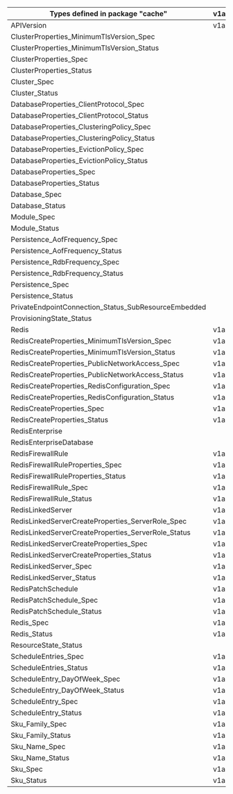| Types defined in package "cache"                     | v1alpha1api20201201 | v1alpha1api20210301 |
|------------------------------------------------------|---------------------|---------------------|
| APIVersion                                           | v1alpha1api20201201 | v1alpha1api20210301 |
| ClusterProperties_MinimumTlsVersion_Spec             |                     | v1alpha1api20210301 |
| ClusterProperties_MinimumTlsVersion_Status           |                     | v1alpha1api20210301 |
| ClusterProperties_Spec                               |                     | v1alpha1api20210301 |
| ClusterProperties_Status                             |                     | v1alpha1api20210301 |
| Cluster_Spec                                         |                     | v1alpha1api20210301 |
| Cluster_Status                                       |                     | v1alpha1api20210301 |
| DatabaseProperties_ClientProtocol_Spec               |                     | v1alpha1api20210301 |
| DatabaseProperties_ClientProtocol_Status             |                     | v1alpha1api20210301 |
| DatabaseProperties_ClusteringPolicy_Spec             |                     | v1alpha1api20210301 |
| DatabaseProperties_ClusteringPolicy_Status           |                     | v1alpha1api20210301 |
| DatabaseProperties_EvictionPolicy_Spec               |                     | v1alpha1api20210301 |
| DatabaseProperties_EvictionPolicy_Status             |                     | v1alpha1api20210301 |
| DatabaseProperties_Spec                              |                     | v1alpha1api20210301 |
| DatabaseProperties_Status                            |                     | v1alpha1api20210301 |
| Database_Spec                                        |                     | v1alpha1api20210301 |
| Database_Status                                      |                     | v1alpha1api20210301 |
| Module_Spec                                          |                     | v1alpha1api20210301 |
| Module_Status                                        |                     | v1alpha1api20210301 |
| Persistence_AofFrequency_Spec                        |                     | v1alpha1api20210301 |
| Persistence_AofFrequency_Status                      |                     | v1alpha1api20210301 |
| Persistence_RdbFrequency_Spec                        |                     | v1alpha1api20210301 |
| Persistence_RdbFrequency_Status                      |                     | v1alpha1api20210301 |
| Persistence_Spec                                     |                     | v1alpha1api20210301 |
| Persistence_Status                                   |                     | v1alpha1api20210301 |
| PrivateEndpointConnection_Status_SubResourceEmbedded |                     | v1alpha1api20210301 |
| ProvisioningState_Status                             |                     | v1alpha1api20210301 |
| Redis                                                | v1alpha1api20201201 |                     |
| RedisCreateProperties_MinimumTlsVersion_Spec         | v1alpha1api20201201 |                     |
| RedisCreateProperties_MinimumTlsVersion_Status       | v1alpha1api20201201 |                     |
| RedisCreateProperties_PublicNetworkAccess_Spec       | v1alpha1api20201201 |                     |
| RedisCreateProperties_PublicNetworkAccess_Status     | v1alpha1api20201201 |                     |
| RedisCreateProperties_RedisConfiguration_Spec        | v1alpha1api20201201 |                     |
| RedisCreateProperties_RedisConfiguration_Status      | v1alpha1api20201201 |                     |
| RedisCreateProperties_Spec                           | v1alpha1api20201201 |                     |
| RedisCreateProperties_Status                         | v1alpha1api20201201 |                     |
| RedisEnterprise                                      |                     | v1alpha1api20210301 |
| RedisEnterpriseDatabase                              |                     | v1alpha1api20210301 |
| RedisFirewallRule                                    | v1alpha1api20201201 |                     |
| RedisFirewallRuleProperties_Spec                     | v1alpha1api20201201 |                     |
| RedisFirewallRuleProperties_Status                   | v1alpha1api20201201 |                     |
| RedisFirewallRule_Spec                               | v1alpha1api20201201 |                     |
| RedisFirewallRule_Status                             | v1alpha1api20201201 |                     |
| RedisLinkedServer                                    | v1alpha1api20201201 |                     |
| RedisLinkedServerCreateProperties_ServerRole_Spec    | v1alpha1api20201201 |                     |
| RedisLinkedServerCreateProperties_ServerRole_Status  | v1alpha1api20201201 |                     |
| RedisLinkedServerCreateProperties_Spec               | v1alpha1api20201201 |                     |
| RedisLinkedServerCreateProperties_Status             | v1alpha1api20201201 |                     |
| RedisLinkedServer_Spec                               | v1alpha1api20201201 |                     |
| RedisLinkedServer_Status                             | v1alpha1api20201201 |                     |
| RedisPatchSchedule                                   | v1alpha1api20201201 |                     |
| RedisPatchSchedule_Spec                              | v1alpha1api20201201 |                     |
| RedisPatchSchedule_Status                            | v1alpha1api20201201 |                     |
| Redis_Spec                                           | v1alpha1api20201201 |                     |
| Redis_Status                                         | v1alpha1api20201201 |                     |
| ResourceState_Status                                 |                     | v1alpha1api20210301 |
| ScheduleEntries_Spec                                 | v1alpha1api20201201 |                     |
| ScheduleEntries_Status                               | v1alpha1api20201201 |                     |
| ScheduleEntry_DayOfWeek_Spec                         | v1alpha1api20201201 |                     |
| ScheduleEntry_DayOfWeek_Status                       | v1alpha1api20201201 |                     |
| ScheduleEntry_Spec                                   | v1alpha1api20201201 |                     |
| ScheduleEntry_Status                                 | v1alpha1api20201201 |                     |
| Sku_Family_Spec                                      | v1alpha1api20201201 |                     |
| Sku_Family_Status                                    | v1alpha1api20201201 |                     |
| Sku_Name_Spec                                        | v1alpha1api20201201 | v1alpha1api20210301 |
| Sku_Name_Status                                      | v1alpha1api20201201 | v1alpha1api20210301 |
| Sku_Spec                                             | v1alpha1api20201201 | v1alpha1api20210301 |
| Sku_Status                                           | v1alpha1api20201201 | v1alpha1api20210301 |
